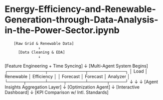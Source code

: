 # Energy-Efficiency-and-Renewable-Generation-through-Data-Analysis-in-the-Power-Sector.ipynb
        [Raw Grid & Renewable Data]
                   ↓
          [Data Cleaning & EDA]
                   ↓
   [Feature Engineering + Time Syncing]
                   ↓
         [Multi-Agent System Begins]
 ┌────────────┬────────────┬────────────┐
 │ Load       │ Renewable  │ Efficiency │
 │ Forecast   │ Forecast   │ Analyzer   │
 └─────┬──────┴─────┬──────┴──────┬─────┘
       ↓            ↓            ↓
    [Agent Insights Aggregation Layer]
                   ↓
          [Optimization Agent]
                   ↓
          [Interactive Dashboard]
                   ↓
       [KPI Comparison w/ Intl. Standards]


